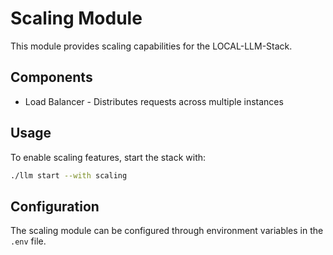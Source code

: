 # Scaling Module

This module provides scaling capabilities for the LOCAL-LLM-Stack.

## Components

- Load Balancer - Distributes requests across multiple instances

## Usage

To enable scaling features, start the stack with:

```bash
./llm start --with scaling
```

## Configuration

The scaling module can be configured through environment variables in the `.env` file.
